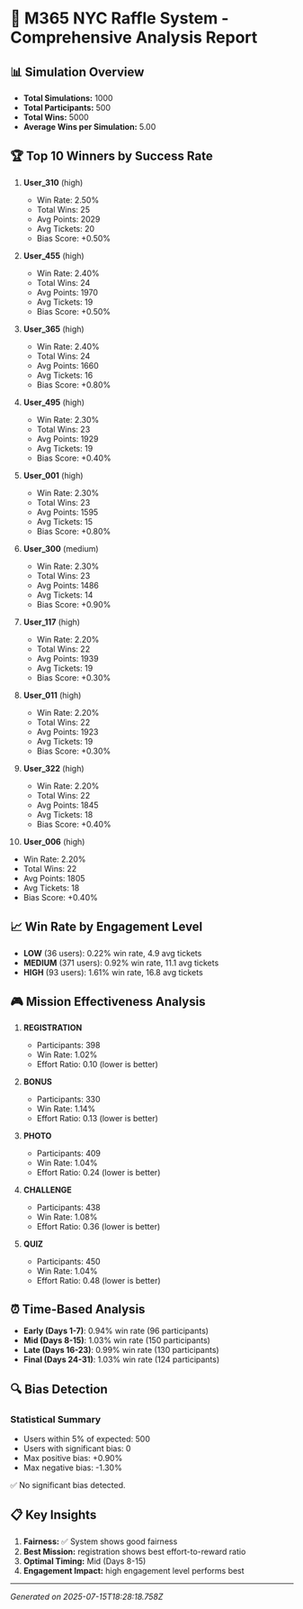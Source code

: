 # 🎯 M365 NYC Raffle System - Comprehensive Analysis Report

## 📊 Simulation Overview
- **Total Simulations:** 1000
- **Total Participants:** 500
- **Total Wins:** 5000
- **Average Wins per Simulation:** 5.00

## 🏆 Top 10 Winners by Success Rate

1. **User_310** (high)
   - Win Rate: 2.50%
   - Total Wins: 25
   - Avg Points: 2029
   - Avg Tickets: 20
   - Bias Score: +0.50%

2. **User_455** (high)
   - Win Rate: 2.40%
   - Total Wins: 24
   - Avg Points: 1970
   - Avg Tickets: 19
   - Bias Score: +0.50%

3. **User_365** (high)
   - Win Rate: 2.40%
   - Total Wins: 24
   - Avg Points: 1660
   - Avg Tickets: 16
   - Bias Score: +0.80%

4. **User_495** (high)
   - Win Rate: 2.30%
   - Total Wins: 23
   - Avg Points: 1929
   - Avg Tickets: 19
   - Bias Score: +0.40%

5. **User_001** (high)
   - Win Rate: 2.30%
   - Total Wins: 23
   - Avg Points: 1595
   - Avg Tickets: 15
   - Bias Score: +0.80%

6. **User_300** (medium)
   - Win Rate: 2.30%
   - Total Wins: 23
   - Avg Points: 1486
   - Avg Tickets: 14
   - Bias Score: +0.90%

7. **User_117** (high)
   - Win Rate: 2.20%
   - Total Wins: 22
   - Avg Points: 1939
   - Avg Tickets: 19
   - Bias Score: +0.30%

8. **User_011** (high)
   - Win Rate: 2.20%
   - Total Wins: 22
   - Avg Points: 1923
   - Avg Tickets: 19
   - Bias Score: +0.30%

9. **User_322** (high)
   - Win Rate: 2.20%
   - Total Wins: 22
   - Avg Points: 1845
   - Avg Tickets: 18
   - Bias Score: +0.40%

10. **User_006** (high)
   - Win Rate: 2.20%
   - Total Wins: 22
   - Avg Points: 1805
   - Avg Tickets: 18
   - Bias Score: +0.40%

## 📈 Win Rate by Engagement Level

- **LOW** (36 users): 0.22% win rate, 4.9 avg tickets
- **MEDIUM** (371 users): 0.92% win rate, 11.1 avg tickets
- **HIGH** (93 users): 1.61% win rate, 16.8 avg tickets

## 🎮 Mission Effectiveness Analysis

1. **REGISTRATION**
   - Participants: 398
   - Win Rate: 1.02%
   - Effort Ratio: 0.10 (lower is better)

2. **BONUS**
   - Participants: 330
   - Win Rate: 1.14%
   - Effort Ratio: 0.13 (lower is better)

3. **PHOTO**
   - Participants: 409
   - Win Rate: 1.04%
   - Effort Ratio: 0.24 (lower is better)

4. **CHALLENGE**
   - Participants: 438
   - Win Rate: 1.08%
   - Effort Ratio: 0.36 (lower is better)

5. **QUIZ**
   - Participants: 450
   - Win Rate: 1.04%
   - Effort Ratio: 0.48 (lower is better)

## ⏰ Time-Based Analysis

- **Early (Days 1-7)**: 0.94% win rate (96 participants)
- **Mid (Days 8-15)**: 1.03% win rate (150 participants)
- **Late (Days 16-23)**: 0.99% win rate (130 participants)
- **Final (Days 24-31)**: 1.03% win rate (124 participants)

## 🔍 Bias Detection

### Statistical Summary
- Users within 5% of expected: 500
- Users with significant bias: 0
- Max positive bias: +0.90%
- Max negative bias: -1.30%

✅ No significant bias detected.

## 📋 Key Insights

1. **Fairness:** ✅ System shows good fairness
2. **Best Mission:** registration shows best effort-to-reward ratio
3. **Optimal Timing:** Mid (Days 8-15)
4. **Engagement Impact:** high engagement level performs best

---
*Generated on 2025-07-15T18:28:18.758Z*
